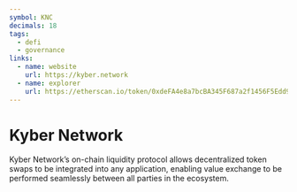 ```yaml
---
symbol: KNC
decimals: 18
tags:
  - defi
  - governance
links:
  - name: website
    url: https://kyber.network
  - name: explorer
    url: https://etherscan.io/token/0xdeFA4e8a7bcBA345F687a2f1456F5Edd9CE97202
---
```


# Kyber Network

Kyber Network’s on-chain liquidity protocol allows decentralized token swaps to be integrated into any application, enabling value exchange to be performed seamlessly between all parties in the ecosystem.
